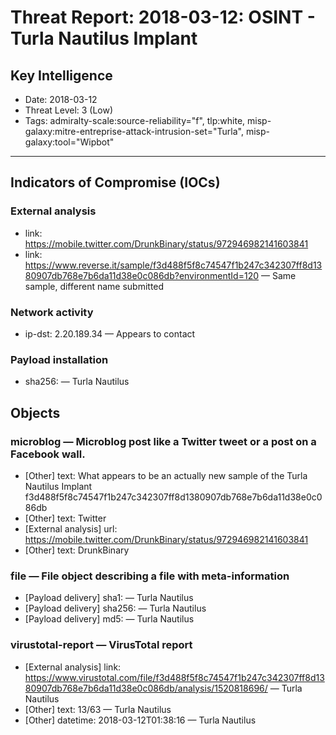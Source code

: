 # Threat Report: 2018-03-12: OSINT - Turla Nautilus Implant


## Key Intelligence
* Date: 2018-03-12
* Threat Level: 3 (Low)
* Tags: admiralty-scale:source-reliability="f", tlp:white, misp-galaxy:mitre-entreprise-attack-intrusion-set="Turla", misp-galaxy:tool="Wipbot"

---

## Indicators of Compromise (IOCs)
### External analysis
* link: https://mobile.twitter.com/DrunkBinary/status/972946982141603841
* link: https://www.reverse.it/sample/f3d488f5f8c74547f1b247c342307ff8d1380907db768e7b6da11d38e0c086db?environmentId=120 — Same sample, different name submitted

### Network activity
* ip-dst: 2.20.189.34 — Appears to contact

### Payload installation
* sha256: <sha256> — Turla Nautilus

## Objects
### microblog — Microblog post like a Twitter tweet or a post on a Facebook wall.
* [Other] text: What appears to be an actually new sample of the Turla Nautilus Implant
 f3d488f5f8c74547f1b247c342307ff8d1380907db768e7b6da11d38e0c086db
* [Other] text: Twitter
* [External analysis] url: https://mobile.twitter.com/DrunkBinary/status/972946982141603841
* [Other] text: DrunkBinary

### file — File object describing a file with meta-information
* [Payload delivery] sha1: <sha1> — Turla Nautilus
* [Payload delivery] sha256: <sha256> — Turla Nautilus
* [Payload delivery] md5: <md5> — Turla Nautilus

### virustotal-report — VirusTotal report
* [External analysis] link: https://www.virustotal.com/file/f3d488f5f8c74547f1b247c342307ff8d1380907db768e7b6da11d38e0c086db/analysis/1520818696/ — Turla Nautilus
* [Other] text: 13/63 — Turla Nautilus
* [Other] datetime: 2018-03-12T01:38:16 — Turla Nautilus
